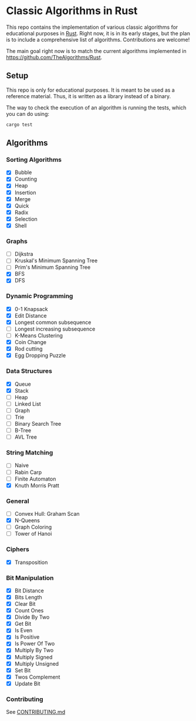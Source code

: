 # Classic Algorithms in Rust

This repo contains the implementation of various classic algorithms for
educational purposes in [Rust](https://www.rust-lang.org/). Right now, it is
in its early stages, but the plan is to include a comprehensive list of
algorithms. Contributions are welcome!

The main goal right now is to match the current algorithms implemented in
https://github.com/TheAlgorithms/Rust.

## Setup

This repo is only for educational purposes. It is meant to be used as a
reference material. Thus, it is written as a library instead of a binary.

The way to check the execution of an algorithm is running the tests,
which you can do using:

```bash
cargo test
```

## Algorithms

### Sorting Algorithms

- [x] Bubble
- [x] Counting
- [x] Heap
- [x] Insertion
- [x] Merge
- [x] Quick
- [x] Radix
- [x] Selection
- [x] Shell

### Graphs

- [ ] Dijkstra
- [ ] Kruskal's Minimum Spanning Tree
- [ ] Prim's Minimum Spanning Tree
- [x] BFS
- [x] DFS  

### Dynamic Programming

- [x] 0-1 Knapsack
- [x] Edit Distance
- [x] Longest common subsequence
- [ ] Longest increasing subsequence
- [ ] K-Means Clustering
- [x] Coin Change
- [x] Rod cutting
- [x] Egg Dropping Puzzle

### Data Structures

- [x] Queue
- [x] Stack
- [ ] Heap
- [ ] Linked List
- [ ] Graph
- [ ] Trie
- [ ] Binary Search Tree
- [ ] B-Tree
- [ ] AVL Tree

### String Matching

- [ ] Naive
- [ ] Rabin Carp
- [ ] Finite Automaton
- [x] Knuth Morris Pratt

### General

- [ ] Convex Hull: Graham Scan
- [x] N-Queens
- [ ] Graph Coloring
- [ ] Tower of Hanoi

### Ciphers

- [x] Transposition

### Bit Manipulation

- [x] Bit Distance
- [x] Bits Length
- [x] Clear Bit
- [x] Count Ones
- [x] Divide By Two
- [x] Get Bit
- [x] Is Even
- [x] Is Positive
- [x] Is Power Of Two
- [x] Multiply By Two
- [x] Multiply Signed
- [x] Multiply Unsigned
- [x] Set Bit
- [x] Twos Complement
- [x] Update Bit

### Contributing

See [CONTRIBUTING.md](./CONTRIBUTING.md)
